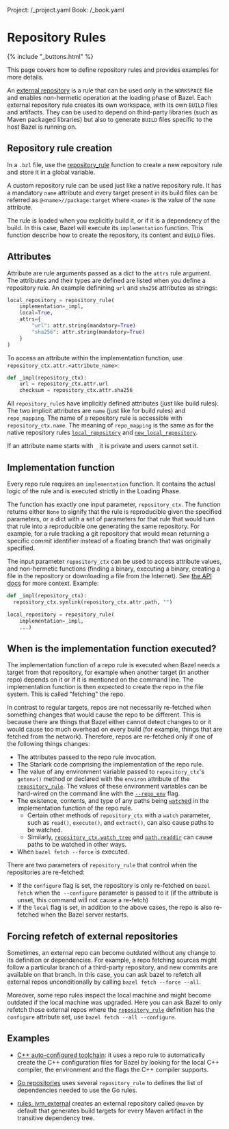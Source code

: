 Project: /\_project.yaml
Book: /\_book.yaml

# Repository Rules

{% include "_buttons.html" %}

This page covers how to define repository rules and provides examples for more
details.

An [external repository](/docs/external) is a rule that can be used only
in the `WORKSPACE` file and enables non-hermetic operation at the loading phase
of Bazel. Each external repository rule creates its own workspace, with its
own `BUILD` files and artifacts. They can be used to depend on third-party
libraries (such as Maven packaged libraries) but also to generate `BUILD` files
specific to the host Bazel is running on.

## Repository rule creation

In a `.bzl` file, use the
[repository_rule](/rules/lib/globals/bzl#repository_rule) function to create a new
repository rule and store it in a global variable.

A custom repository rule can be used just like a native repository rule. It
has a mandatory `name` attribute and every target present in its build files
can be referred as `@<name>//package:target` where `<name>` is the value of the
`name` attribute.

The rule is loaded when you explicitly build it, or if it is a dependency of
the build. In this case, Bazel will execute its `implementation` function. This
function describe how to create the repository, its content and `BUILD` files.

## Attributes

Attribute are rule arguments passed as a dict to the `attrs` rule argument.
The attributes and their types are defined are listed when you define a
repository rule. An example definining `url` and `sha256` attributes as
strings:

```python
local_repository = repository_rule(
    implementation=_impl,
    local=True,
    attrs={
        "url": attr.string(mandatory=True)
        "sha256": attr.string(mandatory=True)
    }
)
```

To access an attribute within the implementation function, use
`repository_ctx.attr.<attribute_name>`:

```python
def _impl(repository_ctx):
    url = repository_ctx.attr.url
    checksum = repository_ctx.attr.sha256
```

All `repository_rule`s have implicitly defined attributes (just like build
rules). The two implicit attributes are `name` (just like for build rules) and
`repo_mapping`. The name of a repository rule is accessible with
`repository_ctx.name`. The meaning of `repo_mapping` is the same as for the
native repository rules
[`local_repository`](https://bazel.build/reference/be/workspace#local_repository.repo_mapping)
and
[`new_local_repository`](https://bazel.build/reference/be/workspace#new_local_repository.repo_mapping).

If an attribute name starts with `_` it is private and users cannot set it.

## Implementation function

Every repo rule requires an `implementation` function. It contains the actual
logic of the rule and is executed strictly in the Loading Phase.

The function has exactly one input parameter, `repository_ctx`. The function
returns either `None` to signify that the rule is reproducible given the
specified parameters, or a dict with a set of parameters for that rule that
would turn that rule into a reproducible one generating the same repository. For
example, for a rule tracking a git repository that would mean returning a
specific commit identifier instead of a floating branch that was originally
specified.

The input parameter `repository_ctx` can be used to access attribute values, and
non-hermetic functions (finding a binary, executing a binary, creating a file in
the repository or downloading a file from the Internet). See [the API
docs](/rules/lib/builtins/repository_ctx) for more context. Example:

```python
def _impl(repository_ctx):
  repository_ctx.symlink(repository_ctx.attr.path, "")

local_repository = repository_rule(
    implementation=_impl,
    ...)
```

## When is the implementation function executed?

The implementation function of a repo rule is executed when Bazel needs a target
from that repository, for example when another target (in another repo) depends
on it or if it is mentioned on the command line. The implementation function is
then expected to create the repo in the file system. This is called "fetching"
the repo.

In contrast to regular targets, repos are not necessarily re-fetched when
something changes that would cause the repo to be different. This is because
there are things that Bazel either cannot detect changes to or it would cause
too much overhead on every build (for example, things that are fetched from the
network). Therefore, repos are re-fetched only if one of the following things
changes:

- The attributes passed to the repo rule invocation.
- The Starlark code comprising the implementation of the repo rule.
- The value of any environment variable passed to `repository_ctx`'s
  `getenv()` method or declared with the `environ` attribute of the
  [`repository_rule`](/rules/lib/globals/bzl#repository_rule). The values of
  these environment variables can be hard-wired on the command line with the
  [`--repo_env`](/reference/command-line-reference#flag--repo_env) flag.
- The existence, contents, and type of any paths being
  [`watch`ed](/rules/lib/builtins/repository_ctx#watch) in the implementation
  function of the repo rule.
  - Certain other methods of `repository_ctx` with a `watch` parameter, such
    as `read()`, `execute()`, and `extract()`, can also cause paths to be
    watched.
  - Similarly, [`repository_ctx.watch_tree`](/rules/lib/builtins/repository_ctx#watch_tree)
    and [`path.readdir`](/rules/lib/builtins/path#readdir) can cause paths
    to be watched in other ways.
- When `bazel fetch --force` is executed.

There are two parameters of `repository_rule` that control when the repositories
are re-fetched:

- If the `configure` flag is set, the repository is only re-fetched on `bazel
fetch` when the` --configure` parameter is passed to it (if the attribute is
  unset, this command will not cause a re-fetch)
- If the `local` flag is set, in addition to the above cases, the repo is also
  re-fetched when the Bazel server restarts.

## Forcing refetch of external repositories

Sometimes, an external repo can become outdated without any change to its
definition or dependencies. For example, a repo fetching sources might follow a
particular branch of a third-party repository, and new commits are available on
that branch. In this case, you can ask bazel to refetch all external repos
unconditionally by calling `bazel fetch --force --all`.

Moreover, some repo rules inspect the local machine and might become outdated if
the local machine was upgraded. Here you can ask Bazel to only refetch those
external repos where the [`repository_rule`](/rules/lib/globals#repository_rule)
definition has the `configure` attribute set, use `bazel fetch --all
--configure`.

## Examples

- [C++ auto-configured
  toolchain](https://cs.opensource.google/bazel/bazel/+/master:tools/cpp/cc_configure.bzl;drc=644b7d41748e09eff9e47cbab2be2263bb71f29a;l=176):
  it uses a repo rule to automatically create the C++ configuration files for
  Bazel by looking for the local C++ compiler, the environment and the flags
  the C++ compiler supports.

- [Go repositories](https://github.com/bazelbuild/rules_go/blob/67bc217b6210a0922d76d252472b87e9a6118fdf/go/private/go_repositories.bzl#L195)
  uses several `repository_rule` to defines the list of dependencies needed to
  use the Go rules.

- [rules_jvm_external](https://github.com/bazelbuild/rules_jvm_external)
  creates an external repository called `@maven` by default that generates
  build targets for every Maven artifact in the transitive dependency tree.
